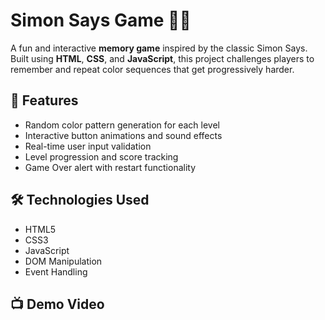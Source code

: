 # Simon Says Game 🧠🎶

A fun and interactive **memory game** inspired by the classic Simon Says. Built using **HTML**, **CSS**, and **JavaScript**, this project challenges players to remember and repeat color sequences that get progressively harder.

## 📌 Features
- Random color pattern generation for each level
- Interactive button animations and sound effects
- Real-time user input validation
- Level progression and score tracking
- Game Over alert with restart functionality

## 🛠️ Technologies Used
- HTML5
- CSS3
- JavaScript
- DOM Manipulation
- Event Handling

## 📺 Demo Video
>
